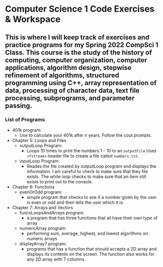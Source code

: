 # Computer Science 1 Code Exercises & Workspace

## This is where I will keep track of exercises and practice programs for my Spring 2022 CompSci 1 Class. This course is the study of the history of computing, computer organization, computer applications, algorithm design, stepwise refinement of algorithms, structured programming using C++, array representation of data, processing of character data, text file processing, subprograms, and parameter passing.

### List of Programs
- 401k program: 
    - Use to calculate your 401k after n years. Follow the cout prompts. 
- Chapter 5: Loops and Files
    - outputLoop Program: 
        - Loops 10 times to print the numbers 1 - 10 to an `outputFile` Uses `<fstream>` header file to create a file called `numbers.txt`.
    - inputLoop Program: 
        - Reades the file created by outputLoop program and displays the information. I am careful to check to make sure that they file exists. The while loop checks to make sure that an item still exists to print out to the console.
- Chapter 6: Functions
    - evenOrOdd program:
        - simple program that checks to see if a number given by the user is even or odd and then tells the user which it is. 
- Chapter 7: Arrays and Vectors
    - funcsLoopsAndArrays program:
        - a program that has three functions that all have their own type of array. 
    - numericArray program:
        - performing sum, average, highest, and lowest algorithms on numeric arrays
    - displayArray7 program:
        - programs that has a function that should accepts a 2D array and displays its contents on the screen. The function also works for any 2D array with 7 columns.